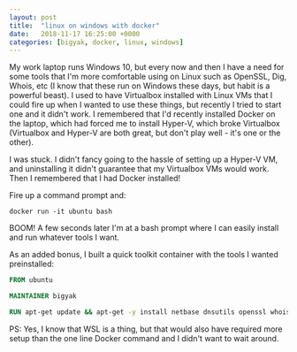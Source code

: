 ```yaml
---
layout: post
title:  "linux on windows with docker"
date:   2018-11-17 16:25:00 +0000
categories: [bigyak, docker, linux, windows]
---
```

My work laptop runs Windows 10, but every now and then I have a need for some tools that I'm more comfortable using on Linux such as OpenSSL, Dig, Whois, etc (I know that these run on Windows these days, but habit is a powerful beast). I used to have Virtualbox installed with Linux VMs that I could fire up when I wanted to use these things, but recently I tried to start one and it didn't work. I remembered that I'd recently installed Docker on the laptop, which had forced me to install Hyper-V, which broke Virtualbox (Virtualbox and Hyper-V are both great, but don't play well - it's one or the other).

I was stuck. I didn't fancy going to the hassle of setting up a Hyper-V VM, and uninstalling it didn't guarantee that my Virtualbox VMs would work. Then I remembered that I had Docker installed!

Fire up a command prompt and:
```Batchfile
docker run -it ubuntu bash
```
BOOM! A few seconds later I'm at a bash prompt where I can easily install and run whatever tools I want.

As an added bonus, I built a quick toolkit container with the tools I wanted preinstalled:
```Dockerfile
FROM ubuntu

MAINTAINER bigyak

RUN apt-get update && apt-get -y install netbase dnsutils openssl whois
```

PS: Yes, I know that WSL is a thing, but that would also have required more setup than the one line Docker command and I didn't want to wait around.